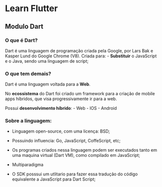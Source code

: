 # Learn Flutter

## Modulo Dart


### O que é Dart?
Dart é uma linguagem de programação criada pela Google, por Lars Bak e Kasper Lund do Google Chrome (V8).
Criada para:
    - **Substituir** o JavaScript e o Java, sendo uma linguagem de script;
  
### O que tem demais?
Dart é uma linguagem voltada para a **Web**.

No **ecossistema** do Dart foi criado um framework para a criação de mobile apps híbridos, que visa progressivamente ir para 
a web.

Possui **desenvolvimento híbrido**:
    - Web
    - IOS
    - Android 

### Sobre a linguagem:
- Linguagem open-source, com uma licença: BSD;

- Possuindo influencia: Go, JavaScript, CoffeScript, etc;

- Os programas criados nessa linguagem podem ser executados tanto em uma maquina virtual (Dart VM), como compilado em JavaScript;

- Multiparadigma

- O SDK posssui um utlitario para fazer essa tradução do código equivalente a JavaScript para Dart Script;


